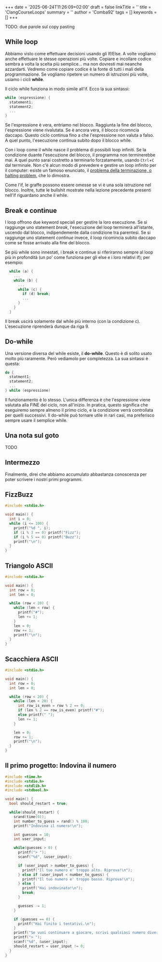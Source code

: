 +++
date = '2025-06-24T11:26:09+02:00'
draft = false
linkTitle = ''
title = 'ClangCourseLoops'
summary = ''
author = 'Comba92'
tags = []
keywords = []
+++

TODO: due parole sul copy pasting
## While loop
Abbiamo visto come effettuare decisioni usando gli If/Else.
A volte vogliamo anche effettuare le stesse operazioni più volte. Copiare e incollare codice sembra a volta la scelta più semplice... ma non dovresti mai neanche azzardarti. Vedremo come copiare codice è la fonte di tutti i mali della programmazione.
Se vogliamo ripetere un numero di istruzioni più volte, usiamo i cicli **while**.

Il ciclo while funziona in modo simile all'if. Ecco la sua sintassi:
```c
while (espressione) {
  statement1;
  statement2;
  ...
}
```
Se l'espressione è vera, entriamo nel blocco. Raggiunta la fine del blocco, l'espressione viene rivalutata. Se è ancora vera, il blocco ricomncia daccapo. Questo ciclo continua fino a che l'espressione non valuta a falso. A quel punto, l'esecuzione continua subito dopo il blocco while.

Con i loop come il while nasce il problema di possibili loop infiniti. Se la condizione duante l'esecuzione del blocco, il programma non terminerebbe mai. A quel punto sarai costretto a terminarlo forzatamente, usando `Ctrl`+`C` dal terminale. Non c'è alcun modo di prevedere e gestire un loop infinito per il computer: esiste un famoso enunciato, il [problema della terminazione, o halting problem](https://it.wikipedia.org/wiki/Problema_della_terminazione), che lo dimostra.

Come l'if, le graffe possono essere omesse se vi è una sola istruzione nel blocco.
Inoltre, tutte le bullshit mostrate nella lezione precedente presenti nell'if riguardano anche il while.

## Break e continue
I loop offrono due keyword speciali per gestire la loro esecuzione.
Se si raggiunge uno statement *break*, l'esecuzione del loop terminerà all'istante, uscendo dal blocco, indipendemente dalla condizione tra parentesi.
Se si raggiunge uno statement *continue* invece, il loop ricomincia subito daccapo come se fosse arrivato alla fine del blocco.

Se più while sono innestati, i break e continue si riferiranno sempre al loop più in profondità (un po' come funziona per gli else e i loro relativi if); per esempio:
```c
  while (a) {
    ...
    while (b) {
      ...
      while (c) {
        if (d) break;
        ... 
      }
    }
  }
```
Il break uscirà solamente dal while più interno (con la condizione c). L'esecuzione riprenderà dunque da riga 9.

## Do-while
Una versione diversa del while esiste, il **do-while**. Questo è di solito usato molto più raramente. Però vediamolo per completezza.
La sua sintassi è questa:
```c
do {
  statment1;
  statement2;
  ...
} while (espressione)
```
Il funzionamento è lo stesso. L'unica differenza è che l'espressione viene valutata alla FINE del ciclo, non all'inizio. In pratica, questo significa che eseguiremo sempre almeno il primo ciclo, e la condizione verrà controllata per quelli successivi.
Il do-while può tornare utile in rari casi, ma preferisco sempre usare il semplice while.

## Una nota sul goto
TODO

## Intermezzo
Finalmente, direi che abbiamo accumulato abbastanza conoscenza per poter scrivere i nostri primi programmi. 

## FizzBuzz
```c
#include <stdio.h>

void main() {
  int i = 0;
  while (i <= 100) {
    printf("%d ", i);
    if (i % 3 == 0) printf("Fizz");
    if (i % 5 == 0) printf("Buzz");
    printf("\n");
  }
}
```

## Triangolo ASCII
```c
#include <stdio.h>

void main() {
  int row = 0;
  int len = 0;

  while (row < 20) {
    while (len < row) {
      printf("#");
      len += 1;
    }
    len = 0;
    row += 1;
    printf("\n");
  }
}
```

## Scacchiera ASCII
```c
#include <stdio.h>

void main() {
  int row = 0;
  int len = 0;

  while (row < 20) {
    while (len < 20) {
      int row_is_even = row % 2 == 0;
      if (len % 2 == row_is_even) printf("#");
      else printf(" ");
      len += 1;
    }

    len = 0;
    row += 1;
    printf("\n");
  }
}
```


## Il primo progetto: Indovina il numero
```c
#include <time.h>
#include <stdio.h>
#include <stdlib.h>
#include <stdbool.h>

void main() {
  bool should_restart = true;

  while(should_restart) {
    srand(time(0));
    int number_to_guess = rand() % 100;
    printf("Indovina il numero!\n");

    int guesses = 10;
    int user_input;

    while(guesses > 0) {
      printf("> ");
      scanf("%d", &user_input);

      if (user_input > number_to_guess) {
        printf("Il tuo numero e' troppo alto. Riprova!\n");
      } else if (user_input < number_to_guess) {
        printf("Il tuo numero e' troppo basso. Riprova!\n");
      } else {
        printf("Hai indovinato!\n");
        break;
      }

      guesses -= 1;
    }

    if (guesses == 0) {
      printf("Hai finito i tentativi.\n");
    }
    printf("Se vuoi continuare a giocare, scrivi qualsiasi numero diverso da 0.\n");
    printf("> ");
    scanf("%d", &user_input);
    should_restart = user_input != 0;
  }
}
```